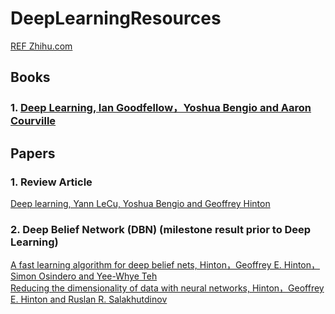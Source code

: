 # DeepLearningResources
[REF Zhihu.com](https://www.zhihu.com/question/31785984/answer/321717510)</br>
## Books
### 1. [Deep Learning, Ian Goodfellow，Yoshua Bengio and Aaron Courville](http://www.deeplearningbook.org/)</br>
## Papers
### 1. Review Article
[Deep learning, Yann LeCu, Yoshua Bengio and Geoffrey Hinton](http://www.cs.toronto.edu/~hinton/absps/NatureDeepReview.pdf)</br>
### 2. Deep Belief Network (DBN) (milestone result prior to Deep Learning)
[A fast learning algorithm for deep belief nets, Hinton，Geoffrey E. Hinton，Simon Osindero and Yee-Whye Teh](http://www.cs.toronto.edu/~hinton/absps/ncfast.pdf)</br>
[Reducing the dimensionality of data with neural networks, Hinton，Geoffrey E. Hinton and Ruslan R. Salakhutdinov](http://www.cs.toronto.edu/~hinton/science.pdf)</br>


